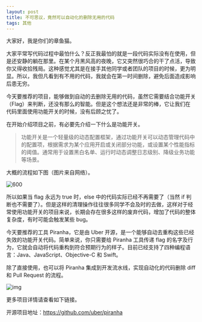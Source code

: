```yaml
---
layout: post
title: 不可思议，竟然可以自动化的删除无用的代码
tags: 其他
---
```


大家好，我是你们的章鱼猫。

大家平常写代码过程中最怕什么？反正我最怕的就是一段代码实际没有在使用，但是还安静的躺在那里。在某个月黑风高的夜晚，它又突然很巧合的干了点活，导致你又得收拾残局。这种感觉尤其是在接手其他同学或者团队的项目的时候，更为明显。所以，我但凡看到有不用的代码，我就会在第一时间删除，避免后面造成影响后患无穷。

今天要推荐的项目，能够做到自动的去删除无用的代码，虽然它需要结合功能开关（Flag）来判断，还没有那么的智能。但是这个想法还是非常的棒，它让我们在代码里面使用功能开关的时候，没有后顾之忧了。

在开始介绍项目之前，有必要先介绍一下什么是功能开关。

> 功能开关是一个轻量级的动态配置框架，通过功能开关可以动态管理代码中的配置项，根据需求为某个应用开启或关闭部分功能，或设置某个性能指标的阈值。通常用于设置黑白名单、运行时动态调整日志级别、降级业务功能等场景。

大概的流程如下图（图片来自网络）。

![600](http://cdn.pic1.54php.cn/20180410/ce04e3cde9f6f48bac41ef658b7902bf.jpg?imageView/2/w/600)

所以如果当 flag 永远为 true 时，else 中的代码实际已经不再需要了（当然 if 判断也不需要了）。但是这样的清理操作往往很多同学不会及时的去做，这样对于经常使用功能开关的项目来说，长期会存在很多这样的废弃代码，增加了代码的整体复杂度，有时可能会触发某些 bug。

今天要推荐的工具 Piranha，它是由 Uber 开源，是一个能够自动去重构这些已经失效的功能开关代码。简单来说，你只需要给 Piranha 工具传递 flag 的名字及行为，它就会自动将代码重构到符合预期行为的样子。目前已经支持了四种编程语言：Java、JavaScript、Objective-C 和 Swift。

除了直接使用，也可以将 Piranha 集成到开发流水线，实现自动化的代码删除 diff 和 Pull Request 的流程。

![img](https://raw.githubusercontent.com/ZhuPeng/pic/master/images/compress_image6.png)

更多项目详情请查看如下链接。

开源项目地址：https://github.com/uber/piranha

